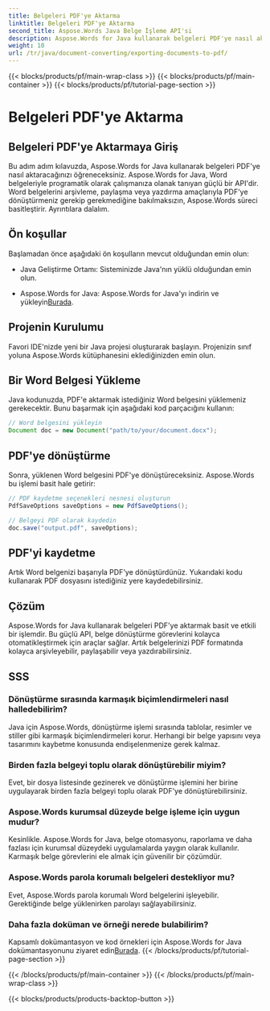```yaml
---
title: Belgeleri PDF'ye Aktarma
linktitle: Belgeleri PDF'ye Aktarma
second_title: Aspose.Words Java Belge İşleme API'si
description: Aspose.Words for Java kullanarak belgeleri PDF'ye nasıl aktaracağınızı öğrenin. Bu adım adım kılavuz, sorunsuz belge dönüştürme sürecini basitleştirir.
weight: 10
url: /tr/java/document-converting/exporting-documents-to-pdf/
---
```


{{< blocks/products/pf/main-wrap-class >}}
{{< blocks/products/pf/main-container >}}
{{< blocks/products/pf/tutorial-page-section >}}

# Belgeleri PDF'ye Aktarma


## Belgeleri PDF'ye Aktarmaya Giriş

Bu adım adım kılavuzda, Aspose.Words for Java kullanarak belgeleri PDF'ye nasıl aktaracağınızı öğreneceksiniz. Aspose.Words for Java, Word belgeleriyle programatik olarak çalışmanıza olanak tanıyan güçlü bir API'dir. Word belgelerini arşivleme, paylaşma veya yazdırma amaçlarıyla PDF'ye dönüştürmeniz gerekip gerekmediğine bakılmaksızın, Aspose.Words süreci basitleştirir. Ayrıntılara dalalım.

## Ön koşullar

Başlamadan önce aşağıdaki ön koşulların mevcut olduğundan emin olun:

- Java Geliştirme Ortamı: Sisteminizde Java'nın yüklü olduğundan emin olun.

-  Aspose.Words for Java: Aspose.Words for Java'yı indirin ve yükleyin[Burada](https://releases.aspose.com/words/java/).

## Projenin Kurulumu

Favori IDE'nizde yeni bir Java projesi oluşturarak başlayın. Projenizin sınıf yoluna Aspose.Words kütüphanesini eklediğinizden emin olun.

## Bir Word Belgesi Yükleme

Java kodunuzda, PDF'e aktarmak istediğiniz Word belgesini yüklemeniz gerekecektir. Bunu başarmak için aşağıdaki kod parçacığını kullanın:

```java
// Word belgesini yükleyin
Document doc = new Document("path/to/your/document.docx");
```

## PDF'ye dönüştürme

Sonra, yüklenen Word belgesini PDF'ye dönüştüreceksiniz. Aspose.Words bu işlemi basit hale getirir:

```java
// PDF kaydetme seçenekleri nesnesi oluşturun
PdfSaveOptions saveOptions = new PdfSaveOptions();

// Belgeyi PDF olarak kaydedin
doc.save("output.pdf", saveOptions);
```

## PDF'yi kaydetme

Artık Word belgenizi başarıyla PDF'ye dönüştürdünüz. Yukarıdaki kodu kullanarak PDF dosyasını istediğiniz yere kaydedebilirsiniz.

## Çözüm

Aspose.Words for Java kullanarak belgeleri PDF'ye aktarmak basit ve etkili bir işlemdir. Bu güçlü API, belge dönüştürme görevlerini kolayca otomatikleştirmek için araçlar sağlar. Artık belgelerinizi PDF formatında kolayca arşivleyebilir, paylaşabilir veya yazdırabilirsiniz.

## SSS

### Dönüştürme sırasında karmaşık biçimlendirmeleri nasıl halledebilirim?

Java için Aspose.Words, dönüştürme işlemi sırasında tablolar, resimler ve stiller gibi karmaşık biçimlendirmeleri korur. Herhangi bir belge yapısını veya tasarımını kaybetme konusunda endişelenmenize gerek kalmaz.

### Birden fazla belgeyi toplu olarak dönüştürebilir miyim?

Evet, bir dosya listesinde gezinerek ve dönüştürme işlemini her birine uygulayarak birden fazla belgeyi toplu olarak PDF'ye dönüştürebilirsiniz.

### Aspose.Words kurumsal düzeyde belge işleme için uygun mudur?

Kesinlikle. Aspose.Words for Java, belge otomasyonu, raporlama ve daha fazlası için kurumsal düzeydeki uygulamalarda yaygın olarak kullanılır. Karmaşık belge görevlerini ele almak için güvenilir bir çözümdür.

### Aspose.Words parola korumalı belgeleri destekliyor mu?

Evet, Aspose.Words parola korumalı Word belgelerini işleyebilir. Gerektiğinde belge yüklenirken parolayı sağlayabilirsiniz.

### Daha fazla doküman ve örneği nerede bulabilirim?

 Kapsamlı dokümantasyon ve kod örnekleri için Aspose.Words for Java dokümantasyonunu ziyaret edin[Burada](https://reference.aspose.com/words/java/).
{{< /blocks/products/pf/tutorial-page-section >}}

{{< /blocks/products/pf/main-container >}}
{{< /blocks/products/pf/main-wrap-class >}}

{{< blocks/products/products-backtop-button >}}
